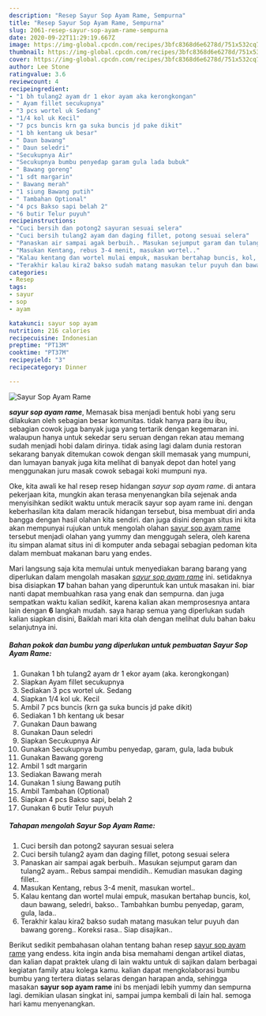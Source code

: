 ```yaml
---
description: "Resep Sayur Sop Ayam Rame, Sempurna"
title: "Resep Sayur Sop Ayam Rame, Sempurna"
slug: 2061-resep-sayur-sop-ayam-rame-sempurna
date: 2020-09-22T11:29:19.667Z
image: https://img-global.cpcdn.com/recipes/3bfc8368d6e6278d/751x532cq70/sayur-sop-ayam-rame-foto-resep-utama.jpg
thumbnail: https://img-global.cpcdn.com/recipes/3bfc8368d6e6278d/751x532cq70/sayur-sop-ayam-rame-foto-resep-utama.jpg
cover: https://img-global.cpcdn.com/recipes/3bfc8368d6e6278d/751x532cq70/sayur-sop-ayam-rame-foto-resep-utama.jpg
author: Lee Stone
ratingvalue: 3.6
reviewcount: 4
recipeingredient:
- "1 bh tulang2 ayam dr 1 ekor ayam aka kerongkongan"
- " Ayam fillet secukupnya"
- "3 pcs wortel uk Sedang"
- "1/4 kol uk Kecil"
- "7 pcs buncis krn ga suka buncis jd pake dikit"
- "1 bh kentang uk besar"
- " Daun bawang"
- " Daun seledri"
- "Secukupnya Air"
- "Secukupnya bumbu penyedap garam gula lada bubuk"
- " Bawang goreng"
- "1 sdt margarin"
- " Bawang merah"
- "1 siung Bawang putih"
- " Tambahan Optional"
- "4 pcs Bakso sapi belah 2"
- "6 butir Telur puyuh"
recipeinstructions:
- "Cuci bersih dan potong2 sayuran sesuai selera"
- "Cuci bersih tulang2 ayam dan daging fillet, potong sesuai selera"
- "Panaskan air sampai agak berbuih.. Masukan sejumput garam dan tulang2 ayam.. Rebus sampai mendidih.. Kemudian masukan daging fillet.."
- "Masukan Kentang, rebus 3-4 menit, masukan wortel.."
- "Kalau kentang dan wortel mulai empuk, masukan bertahap buncis, kol, daun bawang, seledri, bakso.. Tambahkan bumbu penyedap, garam, gula, lada.."
- "Terakhir kalau kira2 bakso sudah matang masukan telur puyuh dan bawang goreng.. Koreksi rasa.. Siap disajikan.."
categories:
- Resep
tags:
- sayur
- sop
- ayam

katakunci: sayur sop ayam 
nutrition: 216 calories
recipecuisine: Indonesian
preptime: "PT13M"
cooktime: "PT37M"
recipeyield: "3"
recipecategory: Dinner

---
```



![Sayur Sop Ayam Rame](https://img-global.cpcdn.com/recipes/3bfc8368d6e6278d/751x532cq70/sayur-sop-ayam-rame-foto-resep-utama.jpg)

<b><i>sayur sop ayam rame</i></b>, Memasak bisa menjadi bentuk hobi yang seru dilakukan oleh sebagian besar komunitas. tidak hanya para ibu ibu, sebagian cowok juga banyak juga yang tertarik dengan kegemaran ini. walaupun hanya untuk sekedar seru seruan dengan rekan atau memang sudah menjadi hobi dalam dirinya. tidak asing lagi dalam dunia restoran sekarang banyak ditemukan cowok dengan skill memasak yang mumpuni, dan lumayan banyak juga kita melihat di banyak depot dan hotel yang menggunakan juru masak cowok sebagai koki mumpuni nya.



Oke, kita awali ke hal resep resep hidangan <i>sayur sop ayam rame</i>. di antara pekerjaan kita, mungkin akan terasa menyenangkan bila sejenak anda menyisihkan sedikit waktu untuk meracik sayur sop ayam rame ini. dengan keberhasilan kita dalam meracik hidangan tersebut, bisa membuat diri anda bangga dengan hasil olahan kita sendiri. dan juga disini dengan situs ini kita akan mempunyai rujukan untuk mengolah olahan <u>sayur sop ayam rame</u> tersebut menjadi olahan yang yummy dan menggugah selera, oleh karena itu simpan alamat situs ini di komputer anda sebagai sebagian pedoman kita dalam membuat makanan baru yang endes.


Mari langsung saja kita memulai untuk menyediakan barang barang yang diperlukan dalam mengolah masakan <u><i>sayur sop ayam rame</i></u> ini. setidaknya bisa disiapkan <b>17</b> bahan bahan yang diperuntuk kan untuk masakan ini. biar nanti dapat membuahkan rasa yang enak dan sempurna. dan juga sempatkan waktu kalian sedikit, karena kalian akan memprosesnya antara lain dengan <b>6</b> langkah mudah. saya harap semua yang diperlukan sudah kalian siapkan disini, Baiklah mari kita olah dengan melihat dulu bahan baku selanjutnya ini.

<!--inarticleads1-->

##### Bahan pokok dan bumbu yang diperlukan untuk pembuatan Sayur Sop Ayam Rame:

1. Gunakan 1 bh tulang2 ayam dr 1 ekor ayam (aka. kerongkongan)
1. Siapkan  Ayam fillet secukupnya
1. Sediakan 3 pcs wortel uk. Sedang
1. Siapkan 1/4 kol uk. Kecil
1. Ambil 7 pcs buncis (krn ga suka buncis jd pake dikit)
1. Sediakan 1 bh kentang uk besar
1. Gunakan  Daun bawang
1. Gunakan  Daun seledri
1. Siapkan Secukupnya Air
1. Gunakan Secukupnya bumbu penyedap, garam, gula, lada bubuk
1. Gunakan  Bawang goreng
1. Ambil 1 sdt margarin
1. Sediakan  Bawang merah
1. Gunakan 1 siung Bawang putih
1. Ambil  Tambahan (Optional)
1. Siapkan 4 pcs Bakso sapi, belah 2
1. Gunakan 6 butir Telur puyuh




<!--inarticleads2-->

##### Tahapan mengolah Sayur Sop Ayam Rame:

1. Cuci bersih dan potong2 sayuran sesuai selera
1. Cuci bersih tulang2 ayam dan daging fillet, potong sesuai selera
1. Panaskan air sampai agak berbuih.. Masukan sejumput garam dan tulang2 ayam.. Rebus sampai mendidih.. Kemudian masukan daging fillet..
1. Masukan Kentang, rebus 3-4 menit, masukan wortel..
1. Kalau kentang dan wortel mulai empuk, masukan bertahap buncis, kol, daun bawang, seledri, bakso.. Tambahkan bumbu penyedap, garam, gula, lada..
1. Terakhir kalau kira2 bakso sudah matang masukan telur puyuh dan bawang goreng.. Koreksi rasa.. Siap disajikan..




Berikut sedikit pembahasan olahan tentang bahan resep <u>sayur sop ayam rame</u> yang endess. kita ingin anda bisa memahami dengan artikel diatas, dan kalian dapat praktek ulang di lain waktu untuk di sajikan dalam berbagai kegiatan family atau kolega kamu. kalian dapat mengkolaborasi bumbu bumbu yang tertera diatas selaras dengan harapan anda, sehingga masakan <b>sayur sop ayam rame</b> ini bs menjadi lebih yummy dan sempurna lagi. demikian ulasan singkat ini, sampai jumpa kembali di lain hal. semoga hari kamu menyenangkan.
